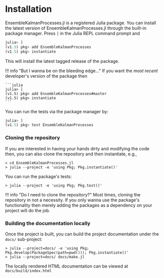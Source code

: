 # Installation

EnsembleKalmanProcesses.jl is a registered Julia package. You can install the latest version
of EnsembleKalmanProcesses.jl through the built-in package manager. Press `]` in the Julia REPL
command prompt and

```julia
julia> ]
(v1.5) pkg> add EnsembleKalmanProcesses
(v1.5) pkg> instantiate
```

This will install the latest tagged release of the package.

!!! info "But I wanna be on the bleeding edge..."
    If you want the *most recent* developer's version of the package then
    
    ```julia
    julia> ]
    (v1.5) pkg> add EnsembleKalmanProcesses#master
    (v1.5) pkg> instantiate
    ```
    
You can run the tests via the package manager by:

```julia
julia> ]
(v1.5) pkg> test EnsembleKalmanProcesses
```

### Cloning the repository

If you are interested in having your hands dirty and modifying the code then, you can also
clone the repository and then instantiate, e.g.,

```
> cd EnsembleKalmanProcesses.jl
> julia --project -e 'using Pkg; Pkg.instantiate()'
```

You can run the package's tests:

```
> julia --project -e 'using Pkg; Pkg.test()'
```

!!! info "Do I need to clone the repository?"
    Most times, cloning the repository in not a necessity. If you only wanna use the package's
    functionality then merely adding the packages as a dependency on your project will do the
    job.

### Building the documentation locally

Once the project is built, you can build the project documentation under the `docs/` sub-project:

```
> julia --project=docs/ -e 'using Pkg; Pkg.develop(PackageSpec(path=pwd())); Pkg.instantiate()'
> julia --project=docs/ docs/make.jl
```

The locally rendered HTML documentation can be viewed at `docs/build/index.html`